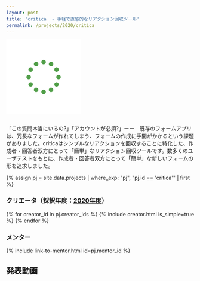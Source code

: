 ```yaml
---
layout: post
title: 'critica  - 手軽で直感的なリアクション回収ツール'
permalink: /projects/2020/critica
---
```


<img class='top-img lazyload' src='/assets/img/spinner.svg' data-src='/assets/img/thumbnails/2020/critica.jpg' alt='サムネイル画像' loading='lazy' style='margin-bottom: 10px;' />

「この質問本当にいるの?」「アカウントが必須?」ーー　既存のフォームアプリは、冗長なフォームが作れてしまう、フォームの作成に手間がかかるという課題がありました。criticaはシンプルなリアクションを回収することに特化した、作成者・回答者双方にとって「簡単」なリアクション回収ツールです。数多くのユーザテストをもとに、作成者・回答者双方にとって「簡単」な新しいフォームの形を追求しました。

{% assign pj = site.data.projects | where_exp: "pj", "pj.id == 'critica'" | first %}

### クリエータ（採択年度：<a href='/projects/2020'>2020年度</a>）
<p>
{% for creator_id in pj.creator_ids %}
  {% include creator.html is_simple=true %}
{% endfor %}
</p>

### メンター
<p>{% include link-to-mentor.html id=pj.mentor_id %}</p>

## 発表動画
<div class="youtube">
  <iframe width="560" height="315" class="lazyload" data-src="https://www.youtube.com/embed/aYajCGOg-eY?rel=0" frameborder="0" allowfullscreen=""></iframe>
</div>

